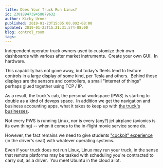 ```yaml
---
title: Does Your Truck Run Linux?
id: 2301894739458879632
author: Kirby Urner
published: 2019-01-23T15:05:00.002-08:00
updated: 2019-01-23T15:21:31.574-08:00
blog: control_room
tags: 
---
```


Independent operator truck owners used to customize their own dashboards with various after market instruments.  Create your own GUI.  In hardware.

This capability has not gone away, but today's fleets tend to feature controls in a large display of some kind, per Tesla and others.  Behind those displays are the sensors and controllers, a small "internet of things" perhaps glued together using TCP / IP.

As a result, the truck's cab, the personal workspace (PWS) is starting to double as a kind of devops space.  In addition we get the navigation and business accounting apps, what it takes to keep up with [the truck's businesses](https://www.volkswagenag.com/en/news/2016/9/operating_system.html).

Not every PWS is running Linux, nor is every (any?) jet airplane (avionics is its own thing) -- when it comes to the in-flight movie service some do.

However, the fact remains we need to give students ["cockpit" experience](https://softwareengineering.stackexchange.com/questions/153266/what-operating-systems-are-used-in-airplanes-and-what-programming-languages-are) (in the driver's seat) with whatever operating systems.

Even if your truck does not run Linux, Linux may run your truck, in the sense that remote platforms may be tasked with scheduling you're contracted to carry out, as a driver.  You meet Ubuntu in the cloud a lot.